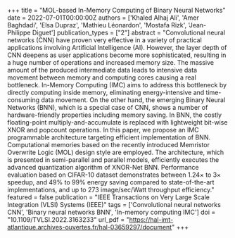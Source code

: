 +++
title = "MOL-based In-Memory Computing of Binary Neural Networks"
date = 2022-07-01T00:00:00Z
authors = ['Khaled Alhaj Ali', 'Amer Baghdadi', 'Elsa Dupraz', 'Mathieu Léonardon', 'Mostafa Rizk', 'Jean-Philippe Diguet']
publication_types = ["2"]
abstract = "Convolutional neural networks (CNN) have proven very effective in a variety of practical applications involving Artificial Intelligence (AI). However, the layer depth of CNN deepens as user applications become more sophisticated, resulting in a huge number of operations and increased memory size. The massive amount of the produced intermediate data leads to intensive data movement between memory and computing cores causing a real bottleneck. In-Memory Computing (IMC) aims to address this bottleneck by directly computing inside memory, eliminating energy-intensive and time-consuming data movement. On the other hand, the emerging Binary Neural Networks (BNN), which is a special case of CNN, shows a number of hardware-friendly properties including memory saving. In BNN, the costly floating-point multiply-and-accumulate is replaced with lightweight bit-wise XNOR and popcount operations. In this paper, we propose an IMC programmable architecture targeting efficient implementation of BNN. Computational memories based on the recently introduced Memristor Overwrite Logic (MOL) design style are employed. The architecture, which is presented in semi-parallel and parallel models, efficiently executes the advanced quantization algorithm of XNOR-Net BNN. Performance evaluation based on CIFAR-10 dataset demonstrates between 1.24× to 3× speedup, and 49% to 99% energy saving compared to state-of-the-art implementations, and up to 273 image/sec/Watt throughput efficiency."
featured = false
publication = "IEEE Transactions on Very Large Scale Integration (VLSI) Systems (IEEE)"
tags = ['Convolutional neural networks CNN', 'Binary neural networks BNN', 'In-memory computing IMC']
doi = "10.1109/TVLSI.2022.3163233"
url_pdf = "https://hal-imt-atlantique.archives-ouvertes.fr/hal-03659297/document"
+++
